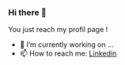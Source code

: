 ### Hi there 👋
You just reach my profil page !

- 🔭 I’m currently working on ...
- 📫 How to reach me: [Linkedin](https://linkedin.com/in/enzo-allemano/)

